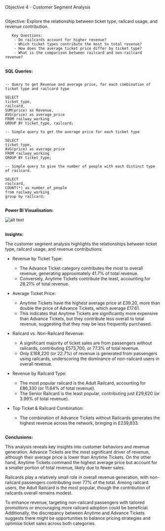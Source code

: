 Objective 4 - Customer Segment Analysis
##
Objective: Explore the relationship between ticket type, railcard usage, and revenue contribution.

       Key Questions:
        - Do railcards account for higher revenue?
        - Which ticket types contribute the most to total revenue?
        - How does the average ticket price differ by ticket type?
        - What is the comparison between railcard and non-railcard revenue?

##
**SQL Queries:** 
```

-- Query to get Revenue and average price, for each combination of ticket type and railcard type

SELECT
ticket_type,
railcard,
SUM(price) as Revenue,
AVG(price) as average_price
FROM railway_working
GROUP BY ticket_type, railcard;
```


```
-- Simple query to get the average price for each ticket type

SELECT
ticket_type,
AVG(price) as average_price
FROM railway_working
GROUP BY ticket_type;
```


```
-- Simple query to give the number of people with each distinct type of railcard.

SELECT
railcard,
COUNT(*) as number_of_people
from railway_working
group by railcard;

```
##
**Power BI Visualisation:**

![alt text](https://github.com/tomredfern24/UK-Rail-Ticket-Sales-Analysis-SQL-PowerBI/blob/main/Visualisations/4.%20Ticket%20Type%20and%20Railcard%20Analysis.png)
##
**Insights:**

The customer segment analysis highlights the relationships between ticket type, railcard usage, and revenue contributions:

- Revenue by Ticket Type:
       
  - The Advance Ticket category contributes the most to overall revenue, generating approximately 41.7% of total revenue.
  - Conversely, Anytime Tickets contribute the least, accounting for 28.21% of total revenue.

- Average Ticket Price:

  - Anytime Tickets have the highest average price at £39.20, more than double the price of Advance Tickets, which average £17.61.
  - This indicates that Anytime Tickets are significantly more expensive than Advance Tickets, but they contribute less overall to total revenue, suggesting that they may be less frequently purchased.

- Railcard vs. Non-Railcard Revenue:

  - A significant majority of ticket sales are from passengers without railcards, contributing £573,700, or 77.3% of total revenue.
  - Only £168,220 (or 22.7%) of revenue is generated from passengers using railcards, underscoring the dominance of non-railcard users in overall revenue.

- Revenue by Railcard Type:
  - The most popular railcard is the Adult Railcard, accounting for £86,330 (or 11.64% of total revenue).
  - The Senior Railcard is the least popular, contributing just £29,620 (or 3.99% of total revenue).

- Top Ticket & Railcard Combination:
  - The combination of Advance Tickets without Railcards generates the highest revenue across the network, bringing in £239,833.

##
**Conclusions:**

This analysis reveals key insights into customer behaviors and revenue generation. Advance Tickets are the most significant driver of revenue, although their average price is lower than Anytime Tickets. On the other hand, Anytime Tickets command the highest average price but account for a smaller portion of total revenue, likely due to fewer sales.

Railcards play a relatively small role in overall revenue generation, with non-railcard passengers contributing over 77% of the total. Among railcard users, the Adult Railcard is the most popular, though the contribution of railcards overall remains modest.

To enhance revenue, targeting non-railcard passengers with tailored promotions or encouraging more railcard adoption could be beneficial. Additionally, the discrepancy between Anytime and Advance Tickets suggests there might be opportunities to balance pricing strategies and optimise ticket sales across both categories.
